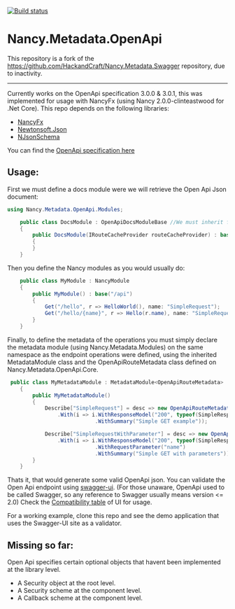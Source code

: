 [![Build status](https://ci.appveyor.com/api/projects/status/bk8fiqknunkegnv7?svg=true)](https://ci.appveyor.com/project/Jaxelr/nancy-metadata-openapi)

# Nancy.Metadata.OpenApi

This repository is a fork of the https://github.com/HackandCraft/Nancy.Metadata.Swagger repository, due to inactivity. 

---
Currently works on the OpenApi specification 3.0.0 & 3.0.1, this was implemented for usage with NancyFx (using Nancy 2.0.0-clinteastwood for .Net Core). This repo depends on the following libraries:

* [NancyFx](https://github.com/NancyFx/Nancy)
* [Newtonsoft.Json](https://github.com/JamesNK/Newtonsoft.Json)
* [NJsonSchema](https://github.com/NJsonSchema/NJsonSchema)


You can find the [OpenApi specification here](https://github.com/OAI/OpenAPI-Specification/blob/master/versions/3.0.0.md) 

## Usage:

First we must define a docs module were we will retrieve the Open Api Json document:

```c#
using Nancy.Metadata.OpenApi.Modules;

    public class DocsModule : OpenApiDocsModuleBase //We must inherit from the OpenApiDocsModuleBase
    {
        public DocsModule(IRouteCacheProvider routeCacheProvider) : base(routeCacheProvider, "/api/docs", "Sample API documentation", "v1.0", "localhost:5000", "/api", "http")
        {
        }
    }
```

Then you define the Nancy modules as you would usually do:

```c#
    public class MyModule : NancyModule
    {
        public MyModule() : base("/api")
        {
            Get("/hello", r => HelloWorld(), name: "SimpleRequest");
            Get("/hello/{name}", r => Hello(r.name), name: "SimpleRequestWithParameter");
        }
    }
```

Finally, to define the metadata of the operations you must simply declare the metadata module (using Nancy.Metadata.Modules) on the same namespace as the endpoint operations were defined, using the inherited MetadataModule class and the OpenApiRouteMetadata class defined on Nancy.Metadata.OpenApi.Core.

```c#
 public class MyMetadataModule : MetadataModule<OpenApiRouteMetadata>
    {
        public MyMetadataModule()
        {
            Describe["SimpleRequest"] = desc => new OpenApiRouteMetadata(desc)
                .With(i => i.WithResponseModel("200", typeof(SimpleResponseModel), "Sample response")
                            .WithSummary("Simple GET example"));

            Describe["SimpleRequestWithParameter"] = desc => new OpenApiRouteMetadata(desc)
                .With(i => i.WithResponseModel("200", typeof(SimpleResponseModel), "Sample response")
                            .WithRequestParameter("name")
                            .WithSummary("Simple GET with parameters"));
        }
    }
```

Thats it, that would generate some valid OpenApi json. You can validate the Open Api endpoint using [swagger-ui](https://github.com/swagger-api/swagger-ui). (For those unaware, OpenApi used to be called Swagger, so any reference to Swagger usually means version <= 2.0) Check the [Compatibility table](https://github.com/swagger-api/swagger-ui#compatibility) of UI for usage.

For a working example,  clone this repo and see the demo application that uses the Swagger-UI site as a validator.

## Missing so far:

Open Api specifies certain optional objects that havent been implemented at the library level.

* A Security object at the root level.
* A Security scheme at the component level.
* A Callback scheme at the component level.
